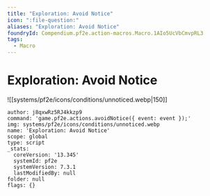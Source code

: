 ```yaml
---
title: "Exploration: Avoid Notice"
icon: ":file-question:"
aliases: "Exploration: Avoid Notice"
foundryId: Compendium.pf2e.action-macros.Macro.1AIo5UcVbCmvpRL3
tags:
  - Macro
---
```


# Exploration: Avoid Notice
![[systems/pf2e/icons/conditions/unnoticed.webp|150]]

```Macro
author: j8qxwRz5RJ4kkzp9
command: 'game.pf2e.actions.avoidNotice({ event: event });'
img: systems/pf2e/icons/conditions/unnoticed.webp
name: 'Exploration: Avoid Notice'
scope: global
type: script
_stats:
  coreVersion: '13.345'
  systemId: pf2e
  systemVersion: 7.3.1
  lastModifiedBy: null
folder: null
flags: {}
```
